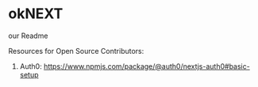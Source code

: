 # okNEXT
our Readme

Resources for Open Source Contributors: 
1. Auth0: https://www.npmjs.com/package/@auth0/nextjs-auth0#basic-setup 